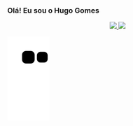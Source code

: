 ### Olá! Eu sou o Hugo Gomes

<div align="center">
  <a href="https://github.com/hugomes99">
  <img height="180em" src="https://github-readme-stats.vercel.app/api?username=hugomes99&show_icons=true&theme=dracula&include_all_commits=true&count_private=true"/>
  <img height="180em" src="https://github-readme-stats.vercel.app/api/top-langs/?username=hugomes99&layout=compact&langs_count=7&theme=dracula"/>
</div>

<div>
  
  
  
  
  
  
  ![Snake animation](https://github.com/hugomes99/hugomes99/blob/output/github-contribution-grid-snake.svg)
  
 </div>
